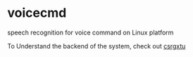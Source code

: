 voicecmd
========

speech recognition for voice command on Linux platform

To Understand the backend of the system, check out <a href="http://csrgxtu.blog.com/">csrgxtu</a>
